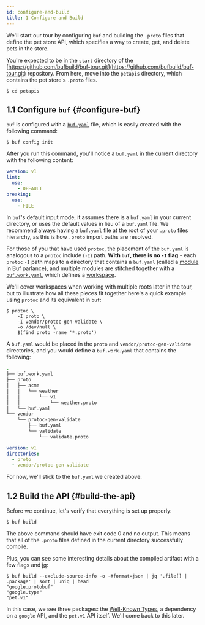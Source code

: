 ```yaml
---
id: configure-and-build
title: 1 Configure and Build
---
```


We'll start our tour by configuring `buf` and building the `.proto` files that define
the pet store API, which specifies a way to create, get, and delete pets in the store.

You're expected to be in the `start` directory of the [https://github.com/bufbuild/buf-tour.git](https://github.com/bufbuild/buf-tour.git)
repository. From here, move into the `petapis` directory, which contains the pet store's
`.proto` files.

```terminal
$ cd petapis
```

## 1.1 Configure `buf` {#configure-buf}

`buf` is configured with a [`buf.yaml`](../configuration/v1/buf-yaml.md) file, which is easily
created with the following command:

```terminal
$ buf config init
```

After you run this command, you'll notice a `buf.yaml` in the current directory with the
following content:

```yaml title="buf.yaml"
version: v1
lint:
  use:
    - DEFAULT
breaking:
  use:
    - FILE
```

In `buf`'s default input mode, it assumes there is a `buf.yaml` in your current directory, or uses
the default values in lieu of a `buf.yaml` file. We recommend always having a `buf.yaml` file at the
root of your `.proto` files hierarchy, as this is how `.proto` import paths are resolved.

For those of you that have used `protoc`, the placement of the `buf.yaml` is analogous to a `protoc`
include (`-I`) path. **With `buf`, there is no `-I` flag** - each `protoc` `-I` path maps to a directory
that contains a `buf.yaml` (called a [module](../bsr/overview.md#module) in Buf parlance), and multiple modules
are stitched together with a [`buf.work.yaml`](../configuration/v1/buf-work-yaml.md), which defines a
[workspace](../reference/workspaces.md).

We'll cover workspaces when working with multiple roots later in the tour, but to illustrate how all these pieces
fit together here's a quick example using `protoc` and its equivalent in `buf`:

```terminal
$ protoc \
    -I proto \
    -I vendor/protoc-gen-validate \
    -o /dev/null \
    $(find proto -name '*.proto')
```

A `buf.yaml` would be placed in the `proto` and `vendor/protoc-gen-validate` directories, and you would define
a `buf.work.yaml` that contains the following:

```sh
.
├── buf.work.yaml
├── proto
│   ├── acme
│   │   └── weather
│   │       └── v1
│   │           └── weather.proto
│   └── buf.yaml
└── vendor
    └── protoc-gen-validate
        ├── buf.yaml
        └── validate
            └── validate.proto
```

```yaml title="buf.work"
version: v1
directories:
  - proto
  - vendor/protoc-gen-validate
```

For now, we'll stick to the `buf.yaml` we created above.

## 1.2 Build the API {#build-the-api}

Before we continue, let's verify that everything is set up properly:

```terminal
$ buf build
```

The above command should have exit code 0 and no output. This means that all of the `.proto` files
defined in the current directory successfully compile.

Plus, you can see some interesting details about the compiled artifact with a few flags and
[jq](https://stedolan.github.io/jq):

```terminal
$ buf build --exclude-source-info -o -#format=json | jq '.file[] | .package' | sort | uniq | head
"google.protobuf"
"google.type"
"pet.v1"
```

In this case, we see three packages: the [Well-Known Types](https://developers.google.com/protocol-buffers/docs/reference/google.protobuf),
a dependency on a `google` API, and the `pet.v1` API itself. We'll come back to this later.
